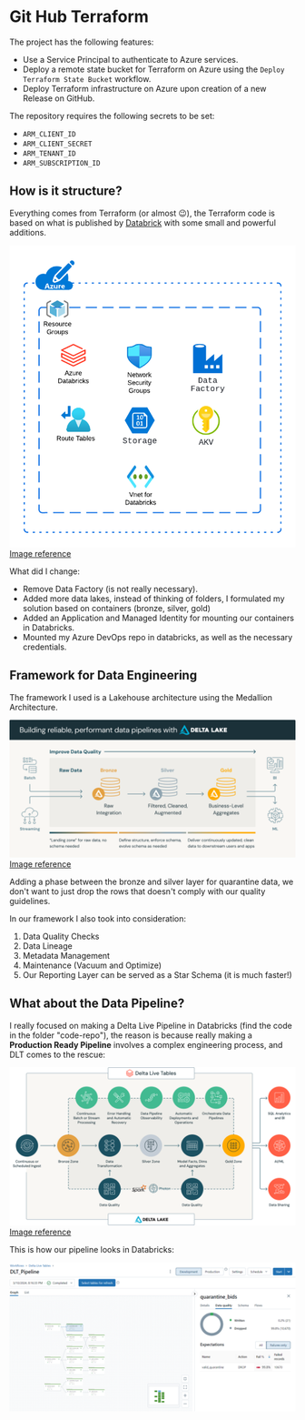 # Git Hub Terraform

The project has the following features:

- Use a Service Principal to authenticate to Azure services.
- Deploy a remote state bucket for Terraform on Azure using the  `Deploy Terraform State Bucket` workflow.
- Deploy Terraform infrastructure on Azure upon creation of a new Release on GitHub.

The repository requires the following secrets to be set:

- `ARM_CLIENT_ID`
- `ARM_CLIENT_SECRET`
- `ARM_TENANT_ID`
- `ARM_SUBSCRIPTION_ID`


## How is it structure?

Everything comes from Terraform (or almost 😉), the Terraform code is based on what is published by  [Databrick](https://github.com/databricks/terraform-databricks-examples/tree/main/examples/adb-lakehouse) with some small and powerful additions.

![ADB-Lakehouse](images\adb-lakehouse.png)
[Image reference](https://github.com/databricks/terraform-databricks-examples/tree/main/examples/adb-lakehouse)

What did I change:
* Remove Data Factory (is not really necessary).
* Added more data lakes, instead of thinking of folders, I formulated my solution based on containers (bronze, silver, gold)
* Added an Application and Managed Identity for mounting our containers in Databricks.
* Mounted my Azure DevOps repo in databricks, as well as the necessary credentials.


## Framework for Data Engineering

The framework I used is a Lakehouse architecture using the Medallion Architecture.

![Medallion Architecture](images\Medallion_architecture.png)
[Image reference](https://www.databricks.com/glossary/medallion-architecture)

Adding a phase between the bronze and silver layer for quarantine data, we don't want to just drop the rows that doesn't comply with our quality guidelines.

In our framework I also took into consideration:

1. Data Quality Checks
2. Data Lineage
3. Metadata Management
4. Maintenance (Vacuum and Optimize)
5. Our Reporting Layer can be served as a Star Schema (it is much faster!)


## What about the Data Pipeline?

I really focused on making a Delta Live Pipeline in Databricks (find the code in the folder "code-repo"), the reason is because really making a **Production Ready Pipeline** involves a complex engineering process, and DLT comes to the rescue:

![Pipeline](images/production_pipeline.png)
[Image reference](https://www.databricks.com/product/delta-live-tables)

This is how our pipeline looks in Databricks:

![DLT Lineage](images/dlt_lineage.png)